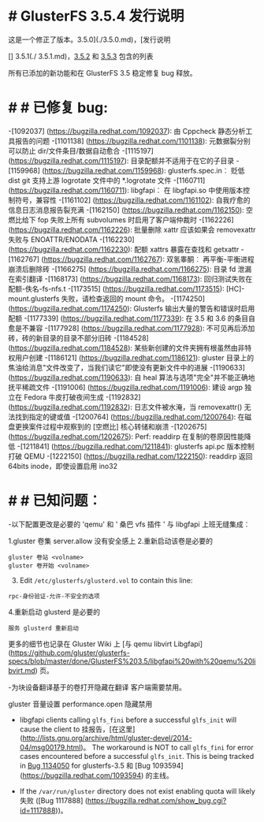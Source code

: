 # # GlusterFS 3.5.4 发行说明

这是一个修正了版本。3.5.0](./3.5.0.md)，[发行说明

[] 3.5.1(./ 3.5.1.md)，[3.5.2](./3.5.2.md) 和 [3.5.3](./3.5.3.md) 包含的列表

所有已添加的新功能和在 GlusterFS 3.5 稳定修复 bug
释放。

# # # 已修复 bug:

-[1092037] (https://bugzilla.redhat.com/1092037): 由 Cppcheck 静态分析工具报告的问题
-[1101138] (https://bugzilla.redhat.com/1101138): 元数据裂分别可以防止 dir/文件条目/数据自动愈合
-[1115197] (https://bugzilla.redhat.com/1115197): 目录配额并不适用于在它的子目录
-[1159968] (https://bugzilla.redhat.com/1159968): glusterfs.spec.in︰ 贬低 dist git 支持上游 logrotate 文件中的 *.logrotate 文件
-[1160711] (https://bugzilla.redhat.com/1160711): libgfapi︰ 在 libgfapi.so 中使用版本控制符号，兼容性
-[1161102] (https://bugzilla.redhat.com/1161102): 自我疗愈的信息日志消息报告裂充满
-[1162150] (https://bugzilla.redhat.com/1162150): 空燃比给下 fop 失败上所有 subvolumes 时启用了客户端仲裁时
-[1162226] (https://bugzilla.redhat.com/1162226): 批量删除 xattr 应该如果会 removexattr 失败与 ENOATTR/ENODATA
-[1162230] (https://bugzilla.redhat.com/1162230): 配额 xattrs 暴露在查找和 getxattr
-[1162767] (https://bugzilla.redhat.com/1162767): 双氢睾酮︰ 再平衡-平衡进程崩溃后删除砖
-[1166275] (https://bugzilla.redhat.com/1166275): 目录 fd 泄漏在索引翻译
-[1168173] (https://bugzilla.redhat.com/1168173): 回归测试失败在配额-佚名-fs-nfs.t
-[1173515] (https://bugzilla.redhat.com/1173515): [HC]-mount.glusterfs 失败，请检查返回的 mount 命令。
-[1174250] (https://bugzilla.redhat.com/1174250): Glusterfs 输出大量的警告和错误时启用配额
-[1177339] (https://bugzilla.redhat.com/1177339): 在 3.5 和 3.6 的条目自愈是不兼容
-[1177928] (https://bugzilla.redhat.com/1177928): 不可见再后添加砖，砖的新目录的目录不部分旧砖
-[1184528] (https://bugzilla.redhat.com/1184528): 某些新创建的文件夹拥有根虽然由非特权用户创建
-[1186121] (https://bugzilla.redhat.com/1186121): gluster 目录上的焦油给消息"文件改变了，当我们读它"即使没有更新文件中的进展
-[1190633] (https://bugzilla.redhat.com/1190633): 自 heal 算法与选项"完全"并不能正确地抚平稀疏文件
-[1191006] (https://bugzilla.redhat.com/1191006): 建设 argp 独立在 Fedora 牛皮打破夜间生成
-[1192832] (https://bugzilla.redhat.com/1192832): 日志文件被水淹，当 removexattr() 无法找到指定的键或值
-[1200764] (https://bugzilla.redhat.com/1200764): 在磁盘更换案件过程中观察到的 [空燃比] 核心转储和崩溃
-[1202675] (https://bugzilla.redhat.com/1202675): Perf: readdirp 在复制的卷原因性能降低
-[1211841] (https://bugzilla.redhat.com/1211841): glusterfs api.pc 版本控制打破 QEMU
-[1222150] (https://bugzilla.redhat.com/1222150): readdirp 返回 64bits inode，即使设置启用 ino32

# # # 已知问题︰

-以下配置更改是必要的 'qemu' 和 ' 桑巴 vfs
插件 ' 与 libgfapi 上班无缝集成︰

1.gluster 卷集 <volname>server.allow 没有安全感上
2.重新启动该卷是必要的

~~~
gluster 卷站 <volname>
gluster 卷开始 <volname>
~~~

   3. Edit `/etc/glusterfs/glusterd.vol` to contain this line:

~~~
rpc-身份验证-允许-不安全的选项
~~~

4.重新启动 glusterd 是必要的

~~~
服务 glusterd 重新启动
~~~

更多的细节也记录在 Gluster Wiki 上 [与 qemu libvirt Libgfapi] (https://github.com/gluster/glusterfs-specs/blob/master/done/GlusterFS%203.5/libgfapi%20with%20qemu%20libvirt.md) 页。

-为块设备翻译基于的卷打开隐藏在翻译
客户端需要禁用。

gluster 音量设置 <volname>performance.open 隐藏禁用


- libgfapi clients calling `glfs_fini` before a successful `glfs_init` will cause the client to
挂报告，[在这里] (http://lists.gnu.org/archive/html/gluster-devel/2014-04/msg00179.html)。
  The workaround is NOT to call `glfs_fini` for error cases encountered before a successful
  `glfs_init`. This is being tracked in [Bug 1134050](https://bugzilla.redhat.com/1134050) for
glusterfs-3.5 和 [Bug 1093594] (https://bugzilla.redhat.com/1093594) 的主线。

- If the `/var/run/gluster` directory does not exist enabling quota will likely
失败 ([Bug 1117888] (https://bugzilla.redhat.com/show_bug.cgi?id=1117888))。
